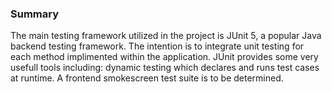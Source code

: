### Summary

The main testing framework utilized in the project is JUnit 5, a popular Java backend testing framework. The intention is to integrate unit testing for each method implimented within the application. JUnit provides some very usefull tools including: dynamic testing which declares and runs test cases at runtime. A frontend smokescreen test suite is to be determined.

